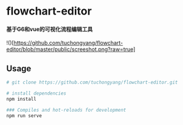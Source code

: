 # flowchart-editor
#### 基于G6和vue的可视化流程编辑工具

!()[https://github.com/tuchongyang/flowchart-editor/blob/master/public/screeshot.png?raw=true]

## Usage
``` bash
# git clone https://github.com/tuchongyang/flowchart-editor.git

# install dependencies
npm install

### Compiles and hot-reloads for development
npm run serve
```

